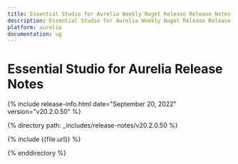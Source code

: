```yaml
---
title: Essential Studio for Aurelia Weekly Nuget Release Release Notes  
description: Essential Studio for Aurelia Weekly Nuget Release Release Notes  
platform: aurelia
documentation: ug
---
```


# Essential Studio for Aurelia  Release Notes  

{% include release-info.html date="September 20, 2022"  version="v20.2.0.50" %} 

{% directory path: _includes/release-notes/v20.2.0.50 %}

{% include {{file.url}} %}

{% enddirectory %}